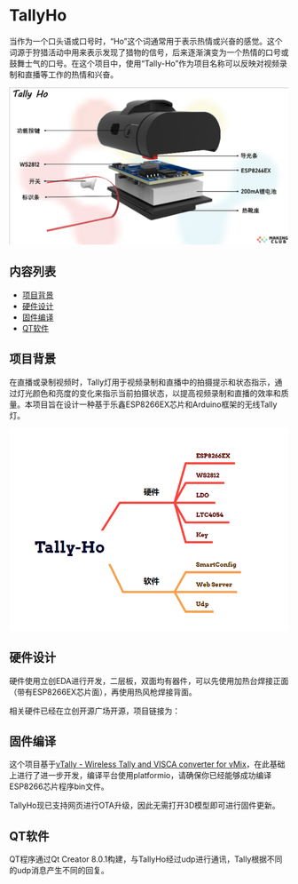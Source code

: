 
# TallyHo
当作为一个口头语或口号时，“Ho”这个词通常用于表示热情或兴奋的感觉。这个词源于狩猎活动中用来表示发现了猎物的信号，后来逐渐演变为一个热情的口号或鼓舞士气的口号。在这个项目中，使用“Tally-Ho”作为项目名称可以反映对视频录制和直播等工作的热情和兴奋。

![Exploded](https://github.com/MakingClub/TallyHo/blob/main/images/Exploded.jpg)

## 内容列表
- [项目背景](#项目背景)
- [硬件设计](#硬件设计)
- [固件编译](#固件编译)
- [QT软件](#QT软件)


## 项目背景
在直播或录制视频时，Tally灯用于视频录制和直播中的拍摄提示和状态指示，通过灯光颜色和亮度的变化来指示当前拍摄状态，以提高视频录制和直播的效率和质量。本项目旨在设计一种基于乐鑫ESP8266EX芯片和Arduino框架的无线Tally灯。

![Frame](https://github.com/MakingClub/TallyHo/blob/main/images/Frame.png)

## 硬件设计

硬件使用立创EDA进行开发，二层板，双面均有器件，可以先使用加热台焊接正面（带有ESP8266EX芯片面），再使用热风枪焊接背面。

相关硬件已经在立创开源广场开源，项目链接为：

[征集令 | 无线Tally灯]: https://oshwhub.com/lc717863696/wu-xiantally-deng

## 固件编译 
这个项目基于[vTally - Wireless Tally and VISCA converter for vMix](https://github.com/wasn-eu/vTally)，在此基础上进行了进一步开发，编译平台使用platformio，请确保你已经能够成功编译ESP8266芯片程序bin文件。

TallyHo现已支持网页进行OTA升级，因此无需打开3D模型即可进行固件更新。

## QT软件

QT程序通过Qt Creator 8.0.1构建，与TallyHo经过udp进行通讯，Tally根据不同的udp消息产生不同的回复。

